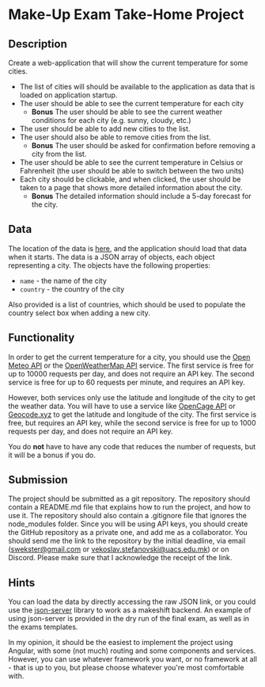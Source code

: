 # Make-Up Exam Take-Home Project

## Description

Create a web-application that will show the current temperature for some cities. 

- The list of cities will should be available to the application as data that is loaded on application startup.
- The user should be able to see the current temperature for each city  
    - **Bonus** The user should be able to see the current weather conditions for each city (e.g. sunny, cloudy, etc.)
- The user should be able to add new cities to the list. 
- The user should also be able to remove cities from the list. 
    - **Bonus** The user should be asked for confirmation before removing a city from the list.
- The user should be able to see the current temperature in Celsius or Fahrenheit (the user should be able to switch between the two units)
- Each city should be clickable, and when clicked, the user should be taken to a page that shows more detailed information about the city. 
    - **Bonus** The detailed information should include a 5-day forecast for the city.

## Data 
The location of the data is [here](https://github.com/sweko/uacs-internet-programming-exams/blob/main/make-up/project/places.json), and the application should load that data when it starts. The data is a JSON array of objects, each object representing a city. The objects have the following properties:

- `name` - the name of the city
- `country` - the country of the city

Also provided is a list of countries, which should be used to populate the country select box when adding a new city.

## Functionality

In order to get the current temperature for a city, you should use the [Open Meteo API](https://open-meteo.com/) or the [OpenWeatherMap API](https://openweathermap.org/current) service. The first service is free for up to 10000 requests per day, and does not require an API key. The second service is free for up to 60 requests per minute, and requires an API key.

However, both services only use the latitude and longitude of the city to get the weather data. You will have to use a service like [OpenCage API](https://opencagedata.com/) or [Geocode.xyz](https://geocode.xyz/) to get the latitude and longitude of the city. The first service is free, but requires an API key, while the second service is free for up to 1000 requests per day, and does not require an API key.

You do **not** have to have any code that reduces the number of requests, but it will be a bonus if you do.

## Submission

The project should be submitted as a git repository. The repository should contain a README.md file that explains how to run the project, and how to use it. The repository should also contain a .gitignore file that ignores the node_modules folder. Since you will be using API keys, you should create the GitHub repository as a private one, and add me as a collaborator. You should send me the link to the repository by the initial deadline, via email (swekster@gmail.com or vekoslav.stefanovski@uacs.edu.mk) or on Discord. Please make sure that I acknowledge the receipt of the link.

## Hints

You can load the data by directly accessing the raw JSON link, or you could use the [json-server](https://www.npmjs.com/package/json-server) library to work as a makeshift backend. An example of using json-server is provided in the dry run of the final exam, as well as in the exams templates.

In my opinion, it should be the easiest to implement the project using Angular, with some (not much) routing and some components and services. However, you can use whatever framework you want, or no framework at all - that is up to you, but please choose whatever you're most comfortable with.